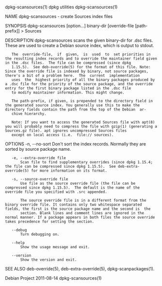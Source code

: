 dpkg-scansources(1)                                                                           dpkg utilities                                                                          dpkg-scansources(1)

NAME
       dpkg-scansources - create Sources index files

SYNOPSIS
       dpkg-scansources [option...] binary-dir [override-file [path-prefix]] > Sources

DESCRIPTION
       dpkg-scansources scans the given binary-dir for .dsc files.  These are used to create a Debian source index, which is output to stdout.

       The  override-file,  if  given,  is  used  to  set priorities in the resulting index records and to override the maintainer field given in the .dsc files.  The file can be compressed (since dpkg
       1.15.5).  See deb-override(5) for the format of this file. Note: Since the override file is indexed by binary, not source packages, there's a bit of a problem here.  The  current  implementation
       uses  the  highest priority of all the binary packages produced by a .dsc file for the priority of the source package, and the override entry for the first binary package listed in the .dsc file
       to modify maintainer information. This might change.

       The path-prefix, if given, is prepended to the directory field in the generated source index. You generally use this to make the directory fields contain the path from the top of the Debian  ar‐
       chive hierarchy.

       Note: If you want to access the generated Sources file with apt(8) you will probably need to compress the file with gzip(1) (generating a Sources.gz file). apt ignores uncompressed Sources files
       except on local access (i.e.  file:// sources).

OPTIONS
       -n, --no-sort
           Don't sort the index records. Normally they are sorted by source package name.

       -e, --extra-override file
           Scan file to find supplementary overrides (since dpkg 1.15.4; the file can be compressed since dpkg 1.15.5).  See deb-extra-override(5) for more information on its format.

       -s, --source-override file
           Use file as the source override file (the file can be compressed since dpkg 1.15.5).  The default is the name of the override file you specified with .src appended.

           The source override file is in a different format from the binary override file. It contains only two whitespace separated fields, the first is the source package name and the second is  the
           section. Blank lines and comment lines are ignored in the normal manner. If a package appears in both files the source override takes precedence for setting the section.

       --debug
           Turn debugging on.

       --help
           Show the usage message and exit.

       --version
           Show the version and exit.

SEE ALSO
       deb-override(5), deb-extra-override(5), dpkg-scanpackages(1).

Debian Project                                                                                  2011-08-14                                                                            dpkg-scansources(1)
